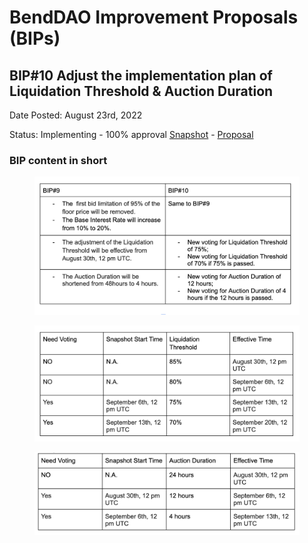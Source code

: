 # BendDAO Improvement Proposals (BIPs)

## BIP#10 Adjust the implementation plan of Liquidation Threshold & Auction Duration

Date Posted: August 23rd, 2022

Status: Implementing - 100% approval [Snapshot](https://snapshot.org/#/benddao.eth/proposal/0x1b53f3eee871d76e0e3ed5800ec731de466961bcf35c1644174e41a9d1045a9d) - [Proposal](https://governance.benddao.xyz/t/bip-10-adjust-the-implementation-plan-of-liquidation-threshold-auction-duration/137)

### BIP content in short



<figure><img src="../.gitbook/assets/image (8).png" alt=""><figcaption></figcaption></figure>

<figure><img src="../.gitbook/assets/image (3) (1).png" alt=""><figcaption></figcaption></figure>

<figure><img src="../.gitbook/assets/image (10).png" alt=""><figcaption></figcaption></figure>
